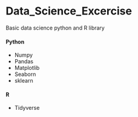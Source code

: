 # Data_Science_Excercise
Basic data science python and R library
#### Python 
- Numpy
- Pandas
- Matplotlib
- Seaborn
- sklearn

#### R
- Tidyverse
